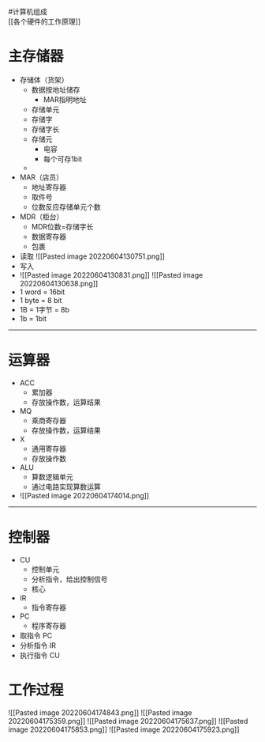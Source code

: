 #计算机组成   
[[各个硬件的工作原理]]
# 主存储器
- 存储体（货架）
	- 数据按地址储存
		- MAR指明地址
	- 存储单元
	- 存储字
	- 存储字长
	- 存储元
		- 电容
		- 每个可存1bit
	- 
- MAR（店员）
	- 地址寄存器
	- 取件号
	- 位数反应存储单元个数
- MDR（柜台）
	- MDR位数=存储字长
	- 数据寄存器
	- 包裹
- 读取
![[Pasted image 20220604130751.png]]
- 写入
- ![[Pasted image 20220604130831.png]]
![[Pasted image 20220604130638.png]]
- 1 word = 16bit
- 1 byte = 8 bit
- 1B = 1字节 = 8b
- 1b = 1bit
---
# 运算器
- ACC
	- 累加器
	- 存放操作数，运算结果
- MQ
	- 乘商寄存器
	- 存放操作数，运算结果
- X
	- 通用寄存器
	- 存放操作数
- ALU
	- 算数逻辑单元
	- 通过电路实现算数运算
- ![[Pasted image 20220604174014.png]]
---
# 控制器
- CU
	- 控制单元
	- 分析指令，给出控制信号
	- 核心
- IR
	- 指令寄存器
- PC
	- 程序寄存器
- 取指令 PC
- 分析指令 IR
- 执行指令 CU

# 工作过程
![[Pasted image 20220604174843.png]]
![[Pasted image 20220604175359.png]]
![[Pasted image 20220604175637.png]]
![[Pasted image 20220604175853.png]]
![[Pasted image 20220604175923.png]]